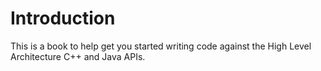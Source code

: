 # Introduction

This is a book to help get you started writing code against the High Level Architecture C++ and Java APIs.

